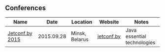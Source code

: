 ## Conferences
| Name | Date| Location | Website | Notes |
|---|---|---|---|---|
| [Jetconf.by 2015](https://github.com/dkarpenko/conference-materials/blob/master/conferences/2015_jetconf.md) | 2015.09.28 | Minsk, Belarus | [jetconf.by](http://jetconf.by/) |  Java essential technologies|